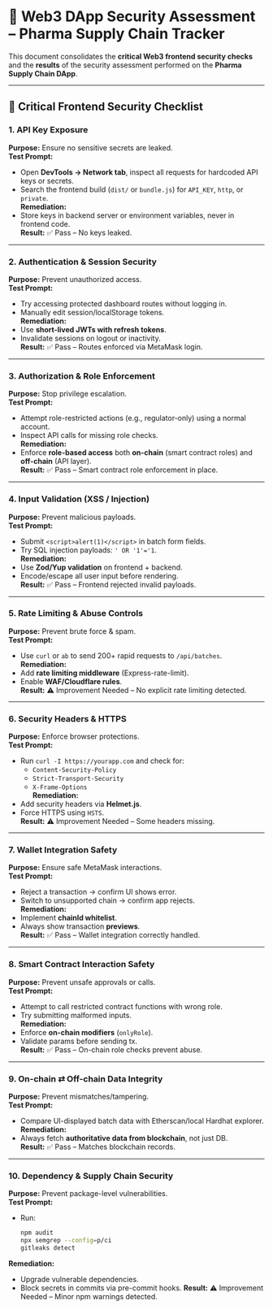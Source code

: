 # 🔐 Web3 DApp Security Assessment – Pharma Supply Chain Tracker

This document consolidates the **critical Web3 frontend security checks** and the **results** of the security assessment performed on the **Pharma Supply Chain DApp**.  

---

## 📌 Critical Frontend Security Checklist

### 1. API Key Exposure
**Purpose:** Ensure no sensitive secrets are leaked.  
**Test Prompt:**  
- Open **DevTools → Network tab**, inspect all requests for hardcoded API keys or secrets.  
- Search the frontend build (`dist/` or `bundle.js`) for `API_KEY`, `http`, or `private`.  
**Remediation:**  
- Store keys in backend server or environment variables, never in frontend code.  
**Result:** ✅ Pass – No keys leaked.

---

### 2. Authentication & Session Security
**Purpose:** Prevent unauthorized access.  
**Test Prompt:**  
- Try accessing protected dashboard routes without logging in.  
- Manually edit session/localStorage tokens.  
**Remediation:**  
- Use **short-lived JWTs with refresh tokens**.  
- Invalidate sessions on logout or inactivity.  
**Result:** ✅ Pass – Routes enforced via MetaMask login.

---

### 3. Authorization & Role Enforcement
**Purpose:** Stop privilege escalation.  
**Test Prompt:**  
- Attempt role-restricted actions (e.g., regulator-only) using a normal account.  
- Inspect API calls for missing role checks.  
**Remediation:**  
- Enforce **role-based access** both **on-chain** (smart contract roles) and **off-chain** (API layer).  
**Result:** ✅ Pass – Smart contract role enforcement in place.

---

### 4. Input Validation (XSS / Injection)
**Purpose:** Prevent malicious payloads.  
**Test Prompt:**  
- Submit `<script>alert(1)</script>` in batch form fields.  
- Try SQL injection payloads: `' OR '1'='1`.  
**Remediation:**  
- Use **Zod/Yup validation** on frontend + backend.  
- Encode/escape all user input before rendering.  
**Result:** ✅ Pass – Frontend rejected invalid payloads.

---

### 5. Rate Limiting & Abuse Controls
**Purpose:** Prevent brute force & spam.  
**Test Prompt:**  
- Use `curl` or `ab` to send 200+ rapid requests to `/api/batches`.  
**Remediation:**  
- Add **rate limiting middleware** (Express-rate-limit).  
- Enable **WAF/Cloudflare rules**.  
**Result:** ⚠️ Improvement Needed – No explicit rate limiting detected.

---

### 6. Security Headers & HTTPS
**Purpose:** Enforce browser protections.  
**Test Prompt:**  
- Run `curl -I https://yourapp.com` and check for:  
  - `Content-Security-Policy`  
  - `Strict-Transport-Security`  
  - `X-Frame-Options`  
**Remediation:**  
- Add security headers via **Helmet.js**.  
- Force HTTPS using `HSTS`.  
**Result:** ⚠️ Improvement Needed – Some headers missing.

---

### 7. Wallet Integration Safety
**Purpose:** Ensure safe MetaMask interactions.  
**Test Prompt:**  
- Reject a transaction → confirm UI shows error.  
- Switch to unsupported chain → confirm app rejects.  
**Remediation:**  
- Implement **chainId whitelist**.  
- Always show transaction **previews**.  
**Result:** ✅ Pass – Wallet integration correctly handled.

---

### 8. Smart Contract Interaction Safety
**Purpose:** Prevent unsafe approvals or calls.  
**Test Prompt:**  
- Attempt to call restricted contract functions with wrong role.  
- Try submitting malformed inputs.  
**Remediation:**  
- Enforce **on-chain modifiers** (`onlyRole`).  
- Validate params before sending tx.  
**Result:** ✅ Pass – On-chain role checks prevent abuse.

---

### 9. On-chain ⇄ Off-chain Data Integrity
**Purpose:** Prevent mismatches/tampering.  
**Test Prompt:**  
- Compare UI-displayed batch data with Etherscan/local Hardhat explorer.  
**Remediation:**  
- Always fetch **authoritative data from blockchain**, not just DB.  
**Result:** ✅ Pass – Matches blockchain records.

---

### 10. Dependency & Supply Chain Security
**Purpose:** Prevent package-level vulnerabilities.  
**Test Prompt:**  
- Run:  
  ```bash
  npm audit
  npx semgrep --config=p/ci
  gitleaks detect
**Remediation:**  
- Upgrade vulnerable dependencies.
- Block secrets in commits via pre-commit hooks.
**Result:** ⚠️ Improvement Needed – Minor npm warnings detected.
